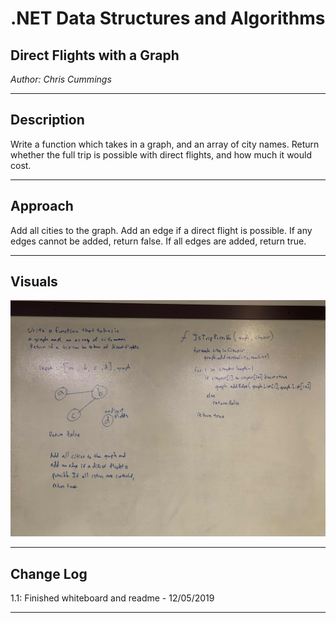 # .NET Data Structures and Algorithms

## Direct Flights with a Graph

*Author: Chris Cummings*

---

## Description

Write a function which takes in a graph, and an array of city names.
Return whether the full trip is possible with direct flights, and how much it would cost.

---

## Approach

Add all cities to the graph.  Add an edge if a direct flight is possible. If any edges cannot be added,
return false. If all edges are added, return true.

---

## Visuals
![Binary Search Whiteboard](../../assets/graphDirectFlight.jpg)

---

## Change Log

1.1: Finished whiteboard and readme - 12/05/2019

---

